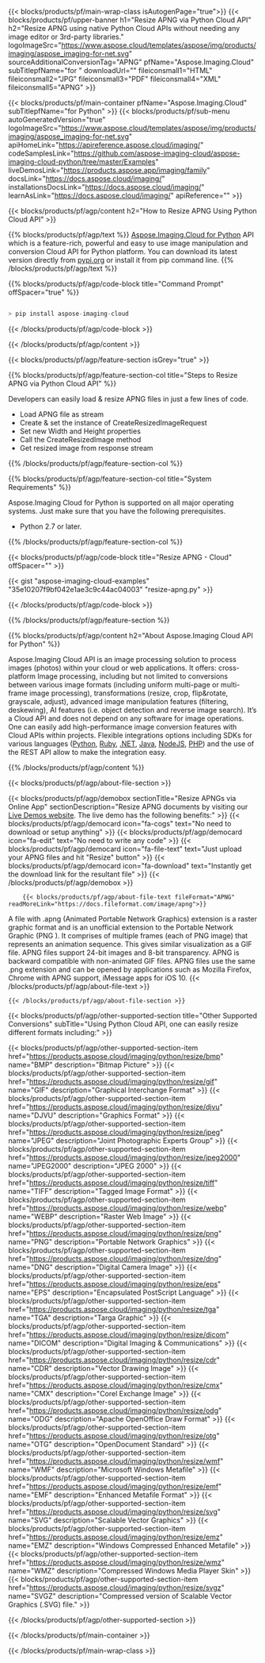 ﻿---
title:  
weight: 1
url: /Python/resize/apng/
description: Sample code for APNG  Python Cloud API resize. Use API example code for batch APNG files  resize within any Python based application. 
---

{{< blocks/products/pf/main-wrap-class isAutogenPage="true">}}
{{< blocks/products/pf/upper-banner h1="Resize APNG via Python Cloud API" h2="Resize APNG using native Python Cloud APIs without needing any image editor or 3rd-party libraries." logoImageSrc="https://www.aspose.cloud/templates/aspose/img/products/imaging/aspose_imaging-for-net.svg" sourceAdditionalConversionTag="APNG" pfName="Aspose.Imaging.Cloud" subTitlepfName="for " downloadUrl="" fileiconsmall1="HTML" fileiconsmall2="JPG" fileiconsmall3="PDF" fileiconsmall4="XML" fileiconsmall5="APNG" >}}


{{< blocks/products/pf/main-container pfName="Aspose.Imaging.Cloud" subTitlepfName="for Python" >}}
{{< blocks/products/pf/sub-menu autoGeneratedVersion="true" logoImageSrc="https://www.aspose.cloud/templates/aspose/img/products/imaging/aspose_imaging-for-net.svg" apiHomeLink="https://apireference.aspose.cloud/imaging/" codeSamplesLink="https://github.com/aspose-imaging-cloud/aspose-imaging-cloud-python/tree/master/Examples" liveDemosLink="https://products.aspose.app/imaging/family" docsLink="https://docs.aspose.cloud/imaging/" installationsDocsLink="https://docs.aspose.cloud/imaging/" learnAsLink="https://docs.aspose.cloud/imaging/" apiReference="" >}}

{{< blocks/products/pf/agp/content h2="How to Resize APNG Using Python Cloud API" >}}

{{% blocks/products/pf/agp/text %}}
[Aspose.Imaging.Cloud for Python](https://products.aspose.cloud/imaging/python) 
API which is a feature-rich, powerful and easy to use image manipulation and conversion Cloud API for Python platform. You can download its latest version directly from
[pypi.org](https://pypi.org/project/aspose-imaging-cloud/) or install it from pip command line.
{{% /blocks/products/pf/agp/text %}}

{{% blocks/products/pf/agp/code-block title="Command Prompt" offSpacer="true" %}}
```cs

> pip install aspose-imaging-cloud

```
{{< /blocks/products/pf/agp/code-block >}}

{{< /blocks/products/pf/agp/content >}}

{{< blocks/products/pf/agp/feature-section isGrey="true" >}}

{{% blocks/products/pf/agp/feature-section-col title="Steps to Resize APNG via Python Cloud API" %}}

Developers can easily load & resize APNG files in just a few lines of code.

+ Load APNG file as stream
+ Create & set the instance of CreateResizedImageRequest 
+ Set new Width and Height properties 
+ Call the CreateResizedImage method
+ Get resized image from response stream

{{% /blocks/products/pf/agp/feature-section-col %}}

{{% blocks/products/pf/agp/feature-section-col title="System Requirements" %}}

Aspose.Imaging Cloud for Python is supported on all major operating systems. Just make sure that you have the following prerequisites.
- Python 2.7 or later.

{{% /blocks/products/pf/agp/feature-section-col %}}

{{< blocks/products/pf/agp/code-block title="Resize APNG - Cloud" offSpacer="" >}}

{{< gist "aspose-imaging-cloud-examples" "35e10207f9bf042e1ae3c9c44ac04003" "resize-apng.py" >}}

{{< /blocks/products/pf/agp/code-block >}}

{{% /blocks/products/pf/agp/feature-section %}}

   {{% blocks/products/pf/agp/content h2="About Aspose.Imaging Cloud API for Python" %}}

Aspose.Imaging Cloud API is an image processing solution to process images (photos) within your cloud or web applications. 
It offers: cross-platform Image processing, including but not limited to conversions between various image formats (including uniform multi-page or multi-frame image processing), transformations (resize, crop, flip&rotate, grayscale, adjust), advanced image manipulation features (filtering, deskewing), AI features (i.e. object detection and reverse image search). 
It’s a Cloud API and does not depend on any software for image operations. One can easily add high-performance image conversion features with Cloud APIs within projects.
Flexible integrations options including SDKs for various languages ([Python](https://products.aspose.cloud/imaging/python/resize/apng), [Ruby](https://products.aspose.cloud/imaging/ruby/resize/apng), [.NET](https://products.aspose.cloud/imaging/net/resize/apng), [Java](https://products.aspose.cloud/imaging/java/resize/apng), [NodeJS](https://products.aspose.cloud/imaging/nodejs/resize/apng), [PHP](https://products.aspose.cloud/imaging/php/resize/apng)) and the use of the REST API allow to make the integration easy.

   {{% /blocks/products/pf/agp/content %}}

 {{< blocks/products/pf/agp/about-file-section >}}   

<!-- aboutfile Starts -->
   {{< blocks/products/pf/agp/demobox sectionTitle="Resize APNGs via Online App" sectionDescription="Resize APNG documents by visiting our [Live Demos website](https://products.aspose.app/imaging/image-resize). The live demo has the following benefits:" >}}
            {{< blocks/products/pf/agp/democard icon="fa-cogs" text="No need to download or setup anything" >}}
            {{< blocks/products/pf/agp/democard icon="fa-edit" text="No need to write any code" >}}
            {{< blocks/products/pf/agp/democard icon="fa-file-text" text="Just upload your APNG files and hit \"Resize\" button" >}}
            {{< blocks/products/pf/agp/democard icon="fa-download" text="Instantly get the download link for the resultant file" >}} 
   {{< /blocks/products/pf/agp/demobox >}}
       
        {{< blocks/products/pf/agp/about-file-text fileFormat="APNG" readMoreLink="https://docs.fileformat.com/image/apng">}}
A file with .apng (Animated Portable Network Graphics) extension is a raster graphic format and is an unofficial extension to the Portable Network Graphic (PNG ). It comprises of multiple frames (each of PNG image) that represents an animation sequence. This gives similar visualization as a GIF file. APNG files support 24-bit images and 8-bit transparency. APNG is backward compatible with non-animated GIF files. APNG files use the same .png extension and can be opened by applications such as Mozilla Firefox, Chrome with APNG support, iMessage apps for iOS 10.
        {{< /blocks/products/pf/agp/about-file-text >}}  

    {{< /blocks/products/pf/agp/about-file-section >}}

<!-- aboutfile Ends -->

{{< blocks/products/pf/agp/other-supported-section title="Other Supported Conversions" subTitle="Using Python Cloud API, one can easily resize different formats including:" >}}

{{< blocks/products/pf/agp/other-supported-section-item href="https://products.aspose.cloud/imaging/python/resize/bmp" name="BMP" description="Bitmap Picture" >}}
{{< blocks/products/pf/agp/other-supported-section-item href="https://products.aspose.cloud/imaging/python/resize/gif" name="GIF" description="Graphical Interchange Format" >}}
{{< blocks/products/pf/agp/other-supported-section-item href="https://products.aspose.cloud/imaging/python/resize/djvu" name="DJVU" description="Graphics Format" >}}
{{< blocks/products/pf/agp/other-supported-section-item href="https://products.aspose.cloud/imaging/python/resize/jpeg" name="JPEG" description="Joint Photographic Experts Group" >}}
{{< blocks/products/pf/agp/other-supported-section-item href="https://products.aspose.cloud/imaging/python/resize/jpeg2000" name="JPEG2000" description="JPEG 2000" >}}
{{< blocks/products/pf/agp/other-supported-section-item href="https://products.aspose.cloud/imaging/python/resize/tiff" name="TIFF" description="Tagged Image Format" >}}
{{< blocks/products/pf/agp/other-supported-section-item href="https://products.aspose.cloud/imaging/python/resize/webp" name="WEBP" description="Raster Web Image" >}}
{{< blocks/products/pf/agp/other-supported-section-item href="https://products.aspose.cloud/imaging/python/resize/png" name="PNG" description="Portable Network Graphics" >}}
{{< blocks/products/pf/agp/other-supported-section-item href="https://products.aspose.cloud/imaging/python/resize/dng" name="DNG" description="Digital Camera Image" >}}
{{< blocks/products/pf/agp/other-supported-section-item href="https://products.aspose.cloud/imaging/python/resize/eps" name="EPS" description="Encapsulated PostScript Language" >}}
{{< blocks/products/pf/agp/other-supported-section-item href="https://products.aspose.cloud/imaging/python/resize/tga" name="TGA" description="Targa Graphic" >}}
{{< blocks/products/pf/agp/other-supported-section-item href="https://products.aspose.cloud/imaging/python/resize/dicom" name="DICOM" description="Digital Imaging & Communications" >}}
{{< blocks/products/pf/agp/other-supported-section-item href="https://products.aspose.cloud/imaging/python/resize/cdr" name="CDR" description="Vector Drawing Image" >}}
{{< blocks/products/pf/agp/other-supported-section-item href="https://products.aspose.cloud/imaging/python/resize/cmx" name="CMX" description="Corel Exchange Image" >}}
{{< blocks/products/pf/agp/other-supported-section-item href="https://products.aspose.cloud/imaging/python/resize/odg" name="ODG" description="Apache OpenOffice Draw Format" >}}
{{< blocks/products/pf/agp/other-supported-section-item href="https://products.aspose.cloud/imaging/python/resize/otg" name="OTG" description="OpenDocument Standard" >}}
{{< blocks/products/pf/agp/other-supported-section-item href="https://products.aspose.cloud/imaging/python/resize/wmf" name="WMF" description="Microsoft Windows Metafile" >}}
{{< blocks/products/pf/agp/other-supported-section-item href="https://products.aspose.cloud/imaging/python/resize/emf" name="EMF" description="Enhanced Metafile Format" >}}
{{< blocks/products/pf/agp/other-supported-section-item href="https://products.aspose.cloud/imaging/python/resize/svg" name="SVG" description="Scalable Vector Graphics" >}}
{{< blocks/products/pf/agp/other-supported-section-item href="https://products.aspose.cloud/imaging/python/resize/emz" name="EMZ" description="Windows Compressed Enhanced Metafile" >}}
{{< blocks/products/pf/agp/other-supported-section-item href="https://products.aspose.cloud/imaging/python/resize/wmz" name="WMZ" description="Compressed Windows Media Player Skin" >}}
{{< blocks/products/pf/agp/other-supported-section-item href="https://products.aspose.cloud/imaging/python/resize/svgz" name="SVGZ" description="Compressed version of Scalable Vector Graphics (.SVG) file." >}}

{{< /blocks/products/pf/agp/other-supported-section >}}

{{< /blocks/products/pf/main-container >}}
    
{{< /blocks/products/pf/main-wrap-class >}}
